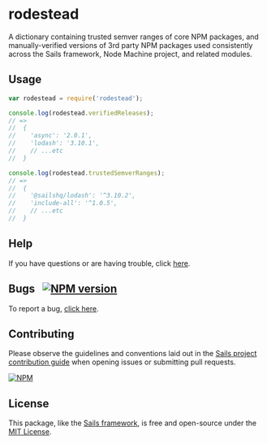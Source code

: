 # rodestead

A dictionary containing trusted semver ranges of core NPM packages, and manually-verified versions of 3rd party NPM packages used consistently across the Sails framework, Node Machine project, and related modules.

## Usage

```javascript
var rodestead = require('rodestead');
```

```javascript
console.log(rodestead.verifiedReleases);
// =>
//  {
//    'async': '2.0.1',
//    'lodash': '3.10.1',
//    // ...etc
//  }
```

```javascript
console.log(rodestead.trustedSemverRanges);
// =>
//  {
//    '@sailshq/lodash': '^3.10.2',
//    'include-all': '^1.0.5',
//    // ...etc
//  }
```

## Help

If you have questions or are having trouble, click [here](http://sailsjs.com/support).


## Bugs &nbsp; [![NPM version](https://badge.fury.io/js/rodestead.svg)](http://npmjs.com/package/rodestead)

To report a bug, [click here](http://sailsjs.com/bugs).


## Contributing

Please observe the guidelines and conventions laid out in the [Sails project contribution guide](http://sailsjs.com/documentation/contributing) when opening issues or submitting pull requests.

[![NPM](https://nodei.co/npm/rodestead.png?downloads=true)](http://npmjs.com/package/rodestead)

## License

This package, like the [Sails framework](http://sailsjs.com), is free and open-source under the [MIT License](http://sailsjs.com/license).

